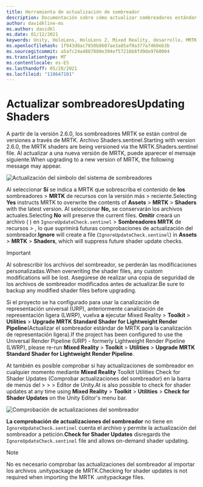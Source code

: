 ```yaml
---
title: Herramienta de actualización de sombreador
description: Documentación sobre cómo actualizar sombreadores estándar de MRTK
author: davidkline-ms
ms.author: davidkl
ms.date: 01/12/2021
keywords: Unity, HoloLens, HoloLens 2, Mixed Reality, desarrollo, MRTK
ms.openlocfilehash: 1f943d8ac7050b8607ae3a85af0a377a7460eb3b
ms.sourcegitcommit: a5afc24a4887880e394ef57216b8fd9de9760004
ms.translationtype: MT
ms.contentlocale: es-ES
ms.lasthandoff: 05/28/2021
ms.locfileid: "110647101"
---
```

# <a name="updating-shaders"></a><span data-ttu-id="7441e-104">Actualizar sombreadores</span><span class="sxs-lookup"><span data-stu-id="7441e-104">Updating Shaders</span></span>

<span data-ttu-id="7441e-105">A partir de la versión 2.6.0, los sombreadores MRTK se están control de versiones a través de MRTK. Archivo Shaders.sentinel.</span><span class="sxs-lookup"><span data-stu-id="7441e-105">Starting with version 2.6.0, the MRTK shaders are being versioned via the MRTK.Shaders.sentinel file.</span></span> <span data-ttu-id="7441e-106">Al actualizar a una nueva versión de MRTK, puede aparecer el mensaje siguiente.</span><span class="sxs-lookup"><span data-stu-id="7441e-106">When upgrading to a new version of MRTK, the following message may appear.</span></span>

![Actualización del símbolo del sistema de sombreadores](../images/tools/UpdateShaderPrompt.png)

<span data-ttu-id="7441e-108">Al seleccionar **Sí** se indica a MRTK que sobrescriba el contenido de **los** sombreadores  >  **MRTK** de recursos con la versión más  >   reciente.</span><span class="sxs-lookup"><span data-stu-id="7441e-108">Selecting **Yes** instructs MRTK to overwrite the contents of **Assets** > **MRTK** > **Shaders** with the latest version.</span></span> <span data-ttu-id="7441e-109">Al seleccionar **No,** se conservarán los archivos actuales.</span><span class="sxs-lookup"><span data-stu-id="7441e-109">Selecting **No** will preserve the current files.</span></span> <span data-ttu-id="7441e-110">**Omitir** creará un archivo ( ) en `IgnoreUpdateCheck.sentinel`   >  **Sombreadores MRTK** de recursos  >  , lo que suprimirá futuras comprobaciones de actualización del sombreador.</span><span class="sxs-lookup"><span data-stu-id="7441e-110">**Ignore** will create a file (`IgnoreUpdateCheck.sentinel`) in **Assets** > **MRTK** > **Shaders**, which will suppress future shader update checks.</span></span>

> [!IMPORTANT]
> <span data-ttu-id="7441e-111">Al sobrescribir los archivos del sombreador, se perderán las modificaciones personalizadas.</span><span class="sxs-lookup"><span data-stu-id="7441e-111">When overwriting the shader files, any custom modifications will be lost.</span></span> <span data-ttu-id="7441e-112">Asegúrese de realizar una copia de seguridad de los archivos de sombreador modificados antes de actualizar.</span><span class="sxs-lookup"><span data-stu-id="7441e-112">Be sure to backup any modified shader files before upgrading.</span></span>
>
> <span data-ttu-id="7441e-113">Si el proyecto se ha configurado para usar la canalización de representación universal (URP), anteriormente canalización de representación ligera (LWRP), vuelva **a** ejecutar Mixed Reality > **Toolkit** > **Utilities** >
>  **Upgrade MRTK Standard Shader for Lightweight Render Pipeline**(Actualizar el sombreador estándar de MRTK para la canalización de representación ligera).</span><span class="sxs-lookup"><span data-stu-id="7441e-113">If the project has been configured to use the Universal Render Pipeline (URP) - formerly Lightweight Render Pipeline (LWRP), please re-run **Mixed Reality** > **Toolkit** > **Utilities** >
**Upgrade MRTK Standard Shader for Lightweight Render Pipeline**.</span></span>

<span data-ttu-id="7441e-114">At también es posible comprobar si hay actualizaciones de sombreador en cualquier momento mediante **Mixed Reality** Toolkit Utilities Check for Shader Updates (Comprobar actualizaciones del sombreador) en la barra de menús del  >    >    >   Editor de Unity.</span><span class="sxs-lookup"><span data-stu-id="7441e-114">At is also possible to check for shader updates at any time using **Mixed Reality** > **Toolkit** > **Utilities** > **Check for Shader Updates** on the Unity Editor's menu bar.</span></span>

![Comprobación de actualizaciones del sombreador](../images/tools/ShaderUpdateMenu.png)

<span data-ttu-id="7441e-116">**La comprobación de actualizaciones del sombreador** no tiene en `IgnoreUpdateCheck.sentinel` cuenta el archivo y permite la actualización del sombreador a petición.</span><span class="sxs-lookup"><span data-stu-id="7441e-116">**Check for Shader Updates** disregards the `IgnoreUpdateCheck.sentinel` file and allows on-demand shader updating.</span></span>

> [!NOTE]
> <span data-ttu-id="7441e-117">No es necesario comprobar las actualizaciones del sombreador al importar los archivos .unitypackage de MRTK.</span><span class="sxs-lookup"><span data-stu-id="7441e-117">Checking for shader updates is not required when importing the MRTK .unitypackage files.</span></span>
